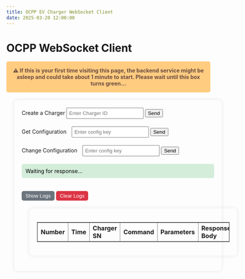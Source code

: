 ```yaml
---
title: OCPP EV Charger WebSocket Client
date: 2025-03-20 12:00:00
---
```


# OCPP WebSocket Client

<div id="serverStatus" style="width: 100%; margin: 10px 0; padding: 15px; text-align: center; background-color: #ffcc80; color: #6d4c41; font-weight: bold; border-radius: 5px;">
⚠️ If this is your first time visiting this page, the backend service might be asleep and could take about 1 minute to start. Please wait until this box turns green...
</div>

<div class="container" style="width: 100%; max-width: none; margin: 20px; padding: 20px; border-radius: 10px; box-shadow: 0 0 10px rgba(0, 0, 0, 0.1); text-align: left;">

<!-- First row: Create Charger Instance -->
<div class="row" style="margin-bottom: 20px;">
    <label for="chargerId">Create a Charger</label>
    <input type="text" id="chargerId" placeholder="Enter Charger ID" style="padding: 5px; width: 40%;">
    <button id="createButton" class="send-btn">Send</button>
</div>

<!-- Second row: Get Configuration -->
<div class="row" style="margin-bottom: 20px;">
    <label for="getConfigInput">Get Configuration</label>
    <input type="text" id="getConfigInput" placeholder="Enter config key" style="padding: 5px; width: 40%; margin-left: 10px;">
    <button id="getConfigButton" class="send-btn">Send</button>
</div>

<!-- Third row: Change Configuration -->
<div class="row" style="margin-bottom: 20px;">
    <label for="changeConfigInput">Change Configuration</label>
    <input type="text" id="changeConfigInput" placeholder="Enter config key" style="padding: 5px; width: 40%; margin-left: 10px;">
    <button id="changeConfigButton" class="send-btn">Send</button>
</div>

<p id="response" style="margin-top: 15px; padding: 10px; background: #d4edda; border-radius: 5px; color: black;">Waiting for response...</p>

<!-- Log Section -->
<button id="toggleLog" style="margin-top: 20px; padding: 5px 10px; background-color: #6c757d; color: white; border: none; border-radius: 5px; cursor: pointer;">Show Logs</button>
<button id="clearLog" style="margin-top: 20px; padding: 5px 10px; background-color: #dc3545; color: white; border: none; border-radius: 5px; cursor: pointer;">Clear Logs</button>

<div class="container" style="width: 100%; max-width: none; margin: 20px; padding: 20px; border-radius: 10px; box-shadow: 0 0 10px rgba(0, 0, 0, 0.1); text-align: left;">
    <table border="1" style="border-collapse: collapse; width: 100%; table-layout: fixed; text-align: left; word-wrap: break-word;">
        <thead>
            <tr>
                <th>Number</th>
                <th>Time</th>
                <th>Charger SN</th>
                <th>Command</th>
                <th>Parameters</th>
                <th>Response Body</th>
            </tr>
        </thead>
        <tbody id="logTable"></tbody>
    </table>
</div>


</div>

<script>
    let socket;
    let pingInterval;
    const serverStatus = document.getElementById("serverStatus");
    const responseElement = document.getElementById("response");
    let logData = JSON.parse(localStorage.getItem("logData")) || [];

    function connectWebSocket() {
    const wsUrl = "wss://ocpp-java-app.onrender.com/ws";
    socket = new WebSocket(wsUrl);

    socket.onopen = function () {
        responseElement.style.background = "#d4edda";
        responseElement.innerText = "Connected to WebSocket!";
        serverStatus.style.background = "#c8e6c9";
        serverStatus.style.color = "#2e7d32";
        serverStatus.innerText = "✅ Server is up and WebSocket is connected!";

        pingInterval = setInterval(() => {
            if (socket.readyState === WebSocket.OPEN) {
                const heartbeat = { currentTime: new Date().toISOString() };
                socket.send(JSON.stringify({ action: "Heartbeat", parameters: {} }));
                addLogEntry("SYSTEM", "Heartbeat", "{}", JSON.stringify(heartbeat));  // 添加日志记录
            }
        }, 60000);
    };

    socket.onmessage = function (event) {
        responseElement.style.background = "#d4edda";
        responseElement.innerText = "Server says: " + event.data;
    };

    socket.onclose = function () {
        responseElement.style.background = "#f8d7da";
        responseElement.innerText = "Disconnected from WebSocket!";
        serverStatus.style.background = "#ffcdd2";
        serverStatus.innerText = "❌ Server is not responding.";
        clearInterval(pingInterval);
    };
}


    function sendMessage(action, key, value = null) {
        if (!socket || socket.readyState !== WebSocket.OPEN) {
            alert("WebSocket is not connected!");
            return;
        }

        let message = { action, key };
        if (value !== null) message.value = value;
        
        socket.send(JSON.stringify(message));
        addLogEntry("Client", action, JSON.stringify(message), "Sent");
    }

    function addLogEntry(sn, command, parameters, responseBody) {
        const now = new Date().toISOString().replace("T", " ").substring(0, 19);
        logData.push({ id: logData.length + 1, time: now, sn, command, parameters, responseBody });
        localStorage.setItem("logData", JSON.stringify(logData));
        updateLogTable();
    }

    function updateLogTable() {
        document.getElementById("logTable").innerHTML = logData.map(log => `
            <tr>
                <td>${log.id}</td>
                <td>${log.time}</td>
                <td>${log.sn}</td>
                <td>${log.command}</td>
                <td>${log.parameters}</td>
                <td>${log.responseBody}</td>
            </tr>
        `).join("");
    }

    document.getElementById("createButton").addEventListener("click", function () {
        const chargerId = document.getElementById("chargerId").value.trim();
        if (!chargerId) return alert("Please enter a Charger ID.");
        sendMessage("createCharger", chargerId);
    });

    document.getElementById("getConfigButton").addEventListener("click", function () {
        const configKey = document.getElementById("getConfigInput").value.trim();
        if (!configKey) return alert("Please enter a config key.");
        sendMessage("getConfiguration", configKey);
    });

    document.getElementById("changeConfigButton").addEventListener("click", function () {
        const configKey = document.getElementById("changeConfigInput").value.trim();
        if (!configKey) return alert("Please enter a config key.");
        sendMessage("changeConfiguration", configKey, "newValue");
    });

    document.getElementById("toggleLog").addEventListener("click", function () {
        const logContainer = document.getElementById("logContainer");
        logContainer.style.display = logContainer.style.display === "none" ? "block" : "none";
        this.innerText = logContainer.style.display === "none" ? "Show Logs" : "Hide Logs";
    });

    document.getElementById("clearLog").addEventListener("click", function () {
        localStorage.removeItem("logData");
        logData = [];
        updateLogTable();
    });

    connectWebSocket();
    updateLogTable();
</script>
